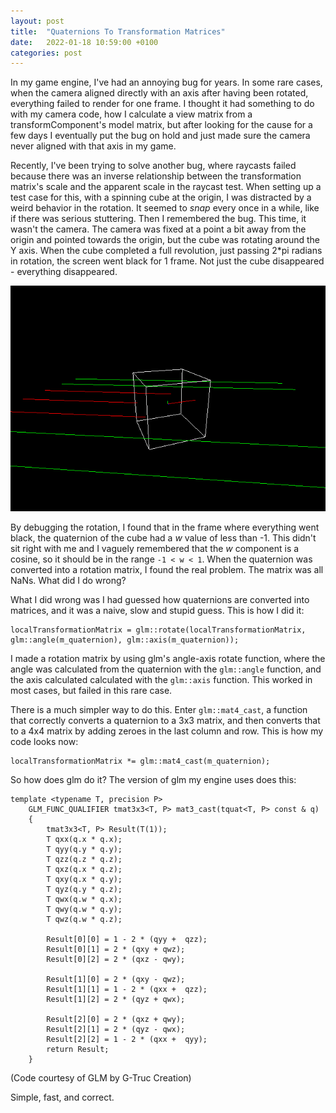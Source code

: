 ```yaml
---
layout: post
title:  "Quaternions To Transformation Matrices"
date:   2022-01-18 10:59:00 +0100
categories: post
---
```


In my game engine, I've had an annoying bug for years. In some rare cases, when the camera aligned directly with an axis after having been rotated, everything failed to render for one frame. I thought it had something to do with my camera code, how I calculate a view matrix from a transformComponent's model matrix, but after looking for the cause for a few days I eventually put the bug on hold and just made sure the camera never aligned with that axis in my game.

Recently, I've been trying to solve another bug, where raycasts failed because there was an inverse relationship between the transformation matrix's scale and the apparent scale in the raycast test. When setting up a test case for this, with a spinning cube at the origin, I was distracted by a weird behavior in the rotation. It seemed to *snap* every once in a while, like if there was serious stuttering. Then I remembered the bug. This time, it wasn't the camera. The camera was fixed at a point a bit away from the origin and pointed towards the origin, but the cube was rotating around the Y axis. When the cube completed a full revolution, just passing 2*pi radians in rotation, the screen went black for 1 frame. Not just the cube disappeared - everything disappeared.

![alt text](/images/gameengine/raycast.png "A test scene where rays are cast towards a rotated cube.")

By debugging the rotation, I found that in the frame where everything went black, the quaternion of the cube had a _w_ value of less than -1. This didn't sit right with me and I vaguely remembered that the _w_ component is a cosine, so it should be in the range `-1 < w < 1`. When the quaternion was converted into a rotation matrix, I found the real problem. The matrix was all NaNs. What did I do wrong?

What I did wrong was I had guessed how quaternions are converted into matrices, and it was a naive, slow and stupid guess. This is how I did it:

```
localTransformationMatrix = glm::rotate(localTransformationMatrix, glm::angle(m_quaternion), glm::axis(m_quaternion));
```

I made a rotation matrix by using glm's angle-axis rotate function, where the angle was calculated from the quaternion with the `glm::angle` function, and the axis calculated calculated with the `glm::axis` function. This worked in most cases, but failed in this rare case.

There is a much simpler way to do this. Enter `glm::mat4_cast`, a function that correctly converts a quaternion to a 3x3 matrix, and then converts that to a 4x4 matrix by adding zeroes in the last column and row. This is how my code looks now:

```
localTransformationMatrix *= glm::mat4_cast(m_quaternion);
```

So how does glm do it? The version of glm my engine uses does this:
```
template <typename T, precision P>
	GLM_FUNC_QUALIFIER tmat3x3<T, P> mat3_cast(tquat<T, P> const & q)
	{
		tmat3x3<T, P> Result(T(1));
		T qxx(q.x * q.x);
		T qyy(q.y * q.y);
		T qzz(q.z * q.z);
		T qxz(q.x * q.z);
		T qxy(q.x * q.y);
		T qyz(q.y * q.z);
		T qwx(q.w * q.x);
		T qwy(q.w * q.y);
		T qwz(q.w * q.z);

		Result[0][0] = 1 - 2 * (qyy +  qzz);
		Result[0][1] = 2 * (qxy + qwz);
		Result[0][2] = 2 * (qxz - qwy);

		Result[1][0] = 2 * (qxy - qwz);
		Result[1][1] = 1 - 2 * (qxx +  qzz);
		Result[1][2] = 2 * (qyz + qwx);

		Result[2][0] = 2 * (qxz + qwy);
		Result[2][1] = 2 * (qyz - qwx);
		Result[2][2] = 1 - 2 * (qxx +  qyy);
		return Result;
	}
```
(Code courtesy of GLM by G-Truc Creation)

Simple, fast, and correct.